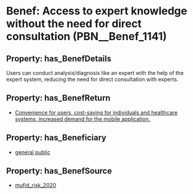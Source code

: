 # Benef: __Access to expert knowledge without the need for direct consultation__ (PBN__Benef_1141)

## Property: has_BenefDetails

Users can conduct analysis/diagnosis like an expert with the help of the expert system, reducing the need for direct consultation with experts.

## Property: has_BenefReturn

* [Convenience for users, cost-saving for individuals and healthcare systems, increased demand for the mobile application.](../BenefReturn/PBN__BenefReturn_1274)

## Property: has_Beneficiary

* [general public](../Stakeholder/PBN__Stakeholder_29)

## Property: has_BenefSource

* [mufid_risk_2020](../Article/PBN__Article_237)

